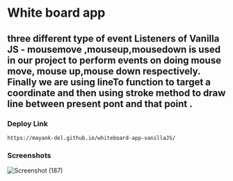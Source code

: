 # White board app

## three different type of event Listeners of Vanilla JS - mousemove ,mouseup,mousedown is used in our project to perform events on doing  mouse move, mouse up,mouse down respectively. Finally we are using lineTo function to target a coordinate and then using stroke method to draw line between present pont and that point .

### Deploy Link
    https://mayank-del.github.io/whiteboard-app-vanillaJS/

### Screenshots

![Screenshot (187)](https://user-images.githubusercontent.com/82238106/195640629-87ff725c-d317-4284-8ccc-6c6bd874c7fd.png)
